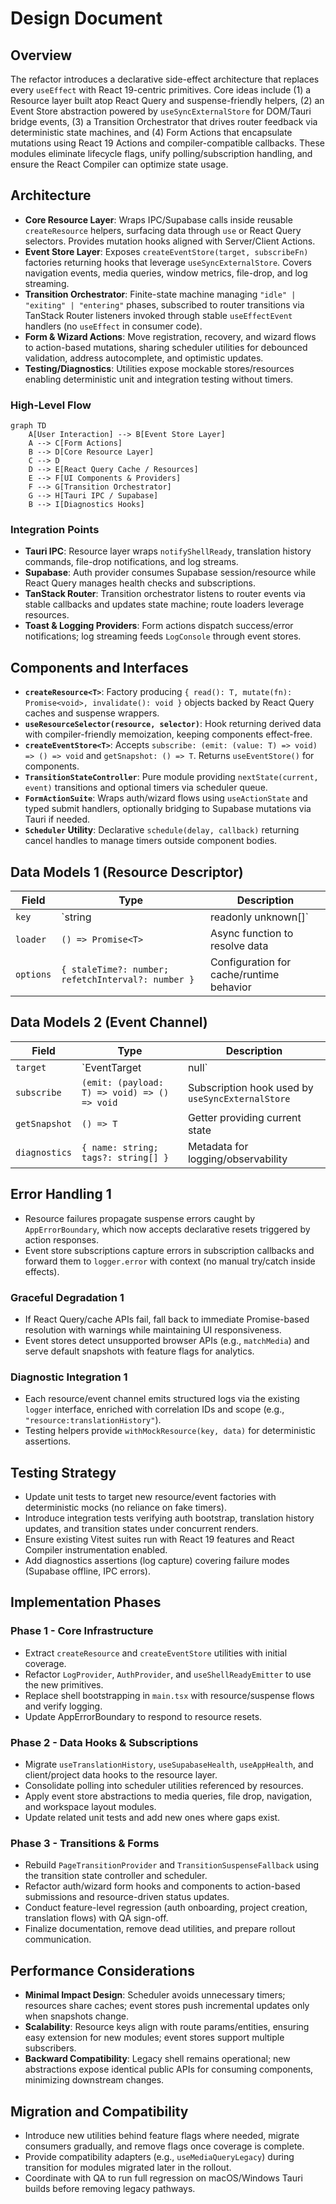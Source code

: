 # Design Document

## Overview

The refactor introduces a declarative side-effect architecture that replaces every `useEffect` with React 19-centric primitives. Core ideas include (1) a Resource layer built atop React Query and suspense-friendly helpers, (2) an Event Store abstraction powered by `useSyncExternalStore` for DOM/Tauri bridge events, (3) a Transition Orchestrator that drives router feedback via deterministic state machines, and (4) Form Actions that encapsulate mutations using React 19 Actions and compiler-compatible callbacks. These modules eliminate lifecycle flags, unify polling/subscription handling, and ensure the React Compiler can optimize state usage.

## Architecture

- **Core Resource Layer**: Wraps IPC/Supabase calls inside reusable `createResource` helpers, surfacing data through `use` or React Query selectors. Provides mutation hooks aligned with Server/Client Actions.
- **Event Store Layer**: Exposes `createEventStore(target, subscribeFn)` factories returning hooks that leverage `useSyncExternalStore`. Covers navigation events, media queries, window metrics, file-drop, and log streaming.
- **Transition Orchestrator**: Finite-state machine managing `"idle" | "exiting" | "entering"` phases, subscribed to router transitions via TanStack Router listeners invoked through stable `useEffectEvent` handlers (no `useEffect` in consumer code).
- **Form & Wizard Actions**: Move registration, recovery, and wizard flows to action-based mutations, sharing scheduler utilities for debounced validation, address autocomplete, and optimistic updates.
- **Testing/Diagnostics**: Utilities expose mockable stores/resources enabling deterministic unit and integration testing without timers.

### High-Level Flow

```mermaid
graph TD
    A[User Interaction] --> B[Event Store Layer]
    A --> C[Form Actions]
    B --> D[Core Resource Layer]
    C --> D
    D --> E[React Query Cache / Resources]
    E --> F[UI Components & Providers]
    F --> G[Transition Orchestrator]
    G --> H[Tauri IPC / Supabase]
    B --> I[Diagnostics Hooks]
```

### Integration Points

- **Tauri IPC**: Resource layer wraps `notifyShellReady`, translation history commands, file-drop notifications, and log streams.
- **Supabase**: Auth provider consumes Supabase session/resource while React Query manages health checks and subscriptions.
- **TanStack Router**: Transition orchestrator listens to router events via stable callbacks and updates state machine; route loaders leverage resources.
- **Toast & Logging Providers**: Form actions dispatch success/error notifications; log streaming feeds `LogConsole` through event stores.

## Components and Interfaces

- **`createResource<T>`**: Factory producing `{ read(): T, mutate(fn): Promise<void>, invalidate(): void }` objects backed by React Query caches and suspense wrappers.
- **`useResourceSelector(resource, selector)`**: Hook returning derived data with compiler-friendly memoization, keeping components effect-free.
- **`createEventStore<T>`**: Accepts `subscribe: (emit: (value: T) => void) => () => void` and `getSnapshot: () => T`. Returns `useEventStore()` for components.
- **`TransitionStateController`**: Pure module providing `nextState(current, event)` transitions and optional timers via scheduler queue.
- **`FormActionSuite`**: Wraps auth/wizard flows using `useActionState` and typed submit handlers, optionally bridging to Supabase mutations via Tauri if needed.
- **`Scheduler` Utility**: Declarative `schedule(delay, callback)` returning cancel handles to manage timers outside component bodies.

## Data Models 1 (Resource Descriptor)

| Field | Type | Description |
| --- | --- | --- |
| `key` | `string | readonly unknown[]` | Key used for cache lookup/invalidation |
| `loader` | `() => Promise<T>` | Async function to resolve data |
| `options` | `{ staleTime?: number; refetchInterval?: number }` | Configuration for cache/runtime behavior |

## Data Models 2 (Event Channel)

| Field | Type | Description |
| --- | --- | --- |
| `target` | `EventTarget | null` | Lifecycle-managed target (window, router, IPC bridge) |
| `subscribe` | `(emit: (payload: T) => void) => () => void` | Subscription hook used by `useSyncExternalStore` |
| `getSnapshot` | `() => T` | Getter providing current state |
| `diagnostics` | `{ name: string; tags?: string[] }` | Metadata for logging/observability |

## Error Handling 1

- Resource failures propagate suspense errors caught by `AppErrorBoundary`, which now accepts declarative resets triggered by action responses.
- Event store subscriptions capture errors in subscription callbacks and forward them to `logger.error` with context (no manual try/catch inside effects).

### Graceful Degradation 1

- If React Query/cache APIs fail, fall back to immediate Promise-based resolution with warnings while maintaining UI responsiveness.
- Event stores detect unsupported browser APIs (e.g., `matchMedia`) and serve default snapshots with feature flags for analytics.

### Diagnostic Integration 1

- Each resource/event channel emits structured logs via the existing `logger` interface, enriched with correlation IDs and scope (e.g., `"resource:translationHistory"`).
- Testing helpers provide `withMockResource(key, data)` for deterministic assertions.

## Testing Strategy

- Update unit tests to target new resource/event factories with deterministic mocks (no reliance on fake timers).
- Introduce integration tests verifying auth bootstrap, translation history updates, and transition states under concurrent renders.
- Ensure existing Vitest suites run with React 19 features and React Compiler instrumentation enabled.
- Add diagnostics assertions (log capture) covering failure modes (Supabase offline, IPC errors).

## Implementation Phases

### Phase 1 - Core Infrastructure

- Extract `createResource` and `createEventStore` utilities with initial coverage.
- Refactor `LogProvider`, `AuthProvider`, and `useShellReadyEmitter` to use the new primitives.
- Replace shell bootstrapping in `main.tsx` with resource/suspense flows and verify logging.
- Update AppErrorBoundary to respond to resource resets.

### Phase 2 - Data Hooks & Subscriptions

- Migrate `useTranslationHistory`, `useSupabaseHealth`, `useAppHealth`, and client/project data hooks to the resource layer.
- Consolidate polling into scheduler utilities referenced by resources.
- Apply event store abstractions to media queries, file drop, navigation, and workspace layout modules.
- Update related unit tests and add new ones where gaps exist.

### Phase 3 - Transitions & Forms

- Rebuild `PageTransitionProvider` and `TransitionSuspenseFallback` using the transition state controller and scheduler.
- Refactor auth/wizard form hooks and components to action-based submissions and resource-driven status updates.
- Conduct feature-level regression (auth onboarding, project creation, translation flows) with QA sign-off.
- Finalize documentation, remove dead utilities, and prepare rollout communication.

## Performance Considerations

- **Minimal Impact Design**: Scheduler avoids unnecessary timers; resources share caches; event stores push incremental updates only when snapshots change.
- **Scalability**: Resource keys align with route params/entities, ensuring easy extension for new modules; event stores support multiple subscribers.
- **Backward Compatibility**: Legacy shell remains operational; new abstractions expose identical public APIs for consuming components, minimizing downstream changes.

## Migration and Compatibility

- Introduce new utilities behind feature flags where needed, migrate consumers gradually, and remove flags once coverage is complete.
- Provide compatibility adapters (e.g., `useMediaQueryLegacy`) during transition for modules migrated later in the rollout.
- Coordinate with QA to run full regression on macOS/Windows Tauri builds before removing legacy pathways.
